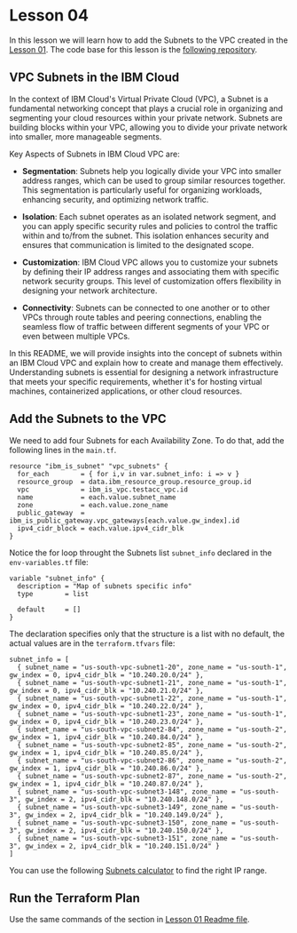 # Lesson 04

In this lesson we will learn how to add the Subnets to the VPC created in the [Lesson 01](../lesson-01/README.md). The code base for this lesson is the [following repository](https://github.ibm.com/ibm-cloudfoundry/infrastructure).

## VPC Subnets in the IBM Cloud

In the context of IBM Cloud's Virtual Private Cloud (VPC), a Subnet is a fundamental networking concept that plays a crucial role in organizing and segmenting your cloud resources within your private network. Subnets are building blocks within your VPC, allowing you to divide your private network into smaller, more manageable segments.

Key Aspects of Subnets in IBM Cloud VPC are:

* **Segmentation**: Subnets help you logically divide your VPC into smaller address ranges, which can be used to group similar resources together. This segmentation is particularly useful for organizing workloads, enhancing security, and optimizing network traffic.

* **Isolation**: Each subnet operates as an isolated network segment, and you can apply specific security rules and policies to control the traffic within and to/from the subnet. This isolation enhances security and ensures that communication is limited to the designated scope.

* **Customization**: IBM Cloud VPC allows you to customize your subnets by defining their IP address ranges and associating them with specific network security groups. This level of customization offers flexibility in designing your network architecture.

* **Connectivity**: Subnets can be connected to one another or to other VPCs through route tables and peering connections, enabling the seamless flow of traffic between different segments of your VPC or even between multiple VPCs.

In this README, we will provide insights into the concept of subnets within an IBM Cloud VPC and explain how to create and manage them effectively. Understanding subnets is essential for designing a network infrastructure that meets your specific requirements, whether it's for hosting virtual machines, containerized applications, or other cloud resources.

## Add the Subnets to the VPC

We need to add four Subnets for each Availability Zone. To do that, add the following lines in the ```main.tf```.

```
resource "ibm_is_subnet" "vpc_subnets" {
  for_each        = { for i,v in var.subnet_info: i => v }
  resource_group  = data.ibm_resource_group.resource_group.id
  vpc             = ibm_is_vpc.testacc_vpc.id
  name            = each.value.subnet_name
  zone            = each.value.zone_name
  public_gateway  = ibm_is_public_gateway.vpc_gateways[each.value.gw_index].id
  ipv4_cidr_block = each.value.ipv4_cidr_blk
}
```

Notice the for loop throught the Subnets list ```subnet_info``` declared in the ```env-variables.tf``` file:

```
variable "subnet_info" {
  description = "Map of subnets specific info"
  type        = list

  default     = []
}
```

The declaration specifies only that the structure is a list with no default, the actual values are in the ```terraform.tfvars``` file:

```
subnet_info = [
  { subnet_name = "us-south-vpc-subnet1-20", zone_name = "us-south-1", gw_index = 0, ipv4_cidr_blk = "10.240.20.0/24" },
  { subnet_name = "us-south-vpc-subnet1-21", zone_name = "us-south-1", gw_index = 0, ipv4_cidr_blk = "10.240.21.0/24" },
  { subnet_name = "us-south-vpc-subnet1-22", zone_name = "us-south-1", gw_index = 0, ipv4_cidr_blk = "10.240.22.0/24" },
  { subnet_name = "us-south-vpc-subnet1-23", zone_name = "us-south-1", gw_index = 0, ipv4_cidr_blk = "10.240.23.0/24" },
  { subnet_name = "us-south-vpc-subnet2-84", zone_name = "us-south-2", gw_index = 1, ipv4_cidr_blk = "10.240.84.0/24" },
  { subnet_name = "us-south-vpc-subnet2-85", zone_name = "us-south-2", gw_index = 1, ipv4_cidr_blk = "10.240.85.0/24" },
  { subnet_name = "us-south-vpc-subnet2-86", zone_name = "us-south-2", gw_index = 1, ipv4_cidr_blk = "10.240.86.0/24" },
  { subnet_name = "us-south-vpc-subnet2-87", zone_name = "us-south-2", gw_index = 1, ipv4_cidr_blk = "10.240.87.0/24" },
  { subnet_name = "us-south-vpc-subnet3-148", zone_name = "us-south-3", gw_index = 2, ipv4_cidr_blk = "10.240.148.0/24" },
  { subnet_name = "us-south-vpc-subnet3-149", zone_name = "us-south-3", gw_index = 2, ipv4_cidr_blk = "10.240.149.0/24" },
  { subnet_name = "us-south-vpc-subnet3-150", zone_name = "us-south-3", gw_index = 2, ipv4_cidr_blk = "10.240.150.0/24" },
  { subnet_name = "us-south-vpc-subnet3-151", zone_name = "us-south-3", gw_index = 2, ipv4_cidr_blk = "10.240.151.0/24" }
]
```

You can use the following [Subnets calculator](https://www.site24x7.com/tools/ipv4-subnetcalculator.html) to find the right IP range.

## Run the Terraform Plan

Use the same commands of the section in [Lesson 01 Readme file](../lesson-01/README.md#run-the-terraform-plan).
